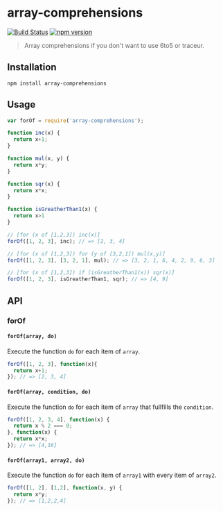 array-comprehensions
====================

[![Build Status](https://travis-ci.org/stoeffel/array-comprehensions.svg)](https://travis-ci.org/stoeffel/array-comprehensions) [![npm version](https://badge.fury.io/js/array-comprehensions.svg)](http://badge.fury.io/js/array-comprehensions)
> Array comprehensions if you don't want to use 6to5 or traceur.

Installation
------------

`npm install array-comprehensions`

Usage
-----

```js
var forOf = require('array-comprehensions');

function inc(x) {
  return x+1;
}

function mul(x, y) {
  return x*y;
}

function sqr(x) {
  return x*x;
}

function isGreatherThan1(x) {
  return x>1
}

// [for (x of [1,2,3]) inc(x)]
forOf([1, 2, 3], inc); // => [2, 3, 4]

// [for (x of [1,2,3]) for (y of [3,2,1]) mul(x,y)]
forOf([1, 2, 3], [3, 2, 1], mul); // => [3, 2, 1, 6, 4, 2, 9, 6, 3]

// [for (x of [1,2,3]) if (isGreatherThan1(x)) sqr(x)]
forOf([1, 2, 3], isGreatherThan1, sqr); // => [4, 9]
```

API
---

### forOf

#### `forOf(array, do)`

Execute the function `do` for each item of `array`.

```js
forOf([1, 2, 3], function(x){
  return x+1;
}); // => [2, 3, 4]
```

#### `forOf(array, condition, do)`

Execute the function `do` for each item of `array` that fullfills the `condition`.

```js
forOf([1, 2, 3, 4], function(x) {
  return x % 2 === 0;
}, function(x) {
  return x*x;
}); // => [4,16]
```

#### `forOf(array1, array2, do)`

Execute the function `do` for each item of `array1` with every item of `array2`.

```js
forOf([1, 2], [1,2], function(x, y) {
  return x*y;
}); // => [1,2,2,4]
```

